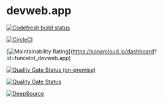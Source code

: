 # devweb.app

[![Codefresh build status]( https://g.codefresh.io/api/badges/pipeline/funcelot/default%2Fdevweb.app?type=cf-1&key=eyJhbGciOiJIUzI1NiJ9.NjA1MzljYzVjMTdjZjQ2ODU3MzljNDE4.FgWyxz96KmBc3NKvaZBc57R9jwEpPQU4ugAUu0PhyM8)]( https://g.codefresh.io/pipelines/edit/new/builds?id=60549ed52d4a4291537618c1&pipeline=devweb.app&projects=default&projectId=60539cf8c5948c431a3645be)

[![CircleCI](https://circleci.com/gh/funcelot/devweb.app/tree/master.svg?style=shield)](https://app.circleci.com/pipelines/github/funcelot/devweb.app?branch=master)

[![Maintainability Rating](https://sonarcloud.io/api/project_badges/measure?project=funcelot_devweb.app&metric=sqale_rating)](https://sonarcloud.io/dashboard?
id=funcelot_devweb.app)

[![Quality Gate Status (on-premise)](https://sonarqube.devweb.app/api/project_badges/measure?project=funcelot_devweb.app&metric=alert_status)](https://sonarqube.devweb.app/dashboard?id=funcelot_devweb.app)

[![Quality Gate Status](https://sonarcloud.io/api/project_badges/measure?project=funcelot_devweb.app&metric=alert_status)](https://sonarcloud.io/dashboard?id=funcelot_devweb.app)

[![DeepSource](https://deepsource.io/gh/funcelot/devweb.app.svg/?label=active+issues&show_trend=true)](https://deepsource.io/gh/funcelot/devweb.app/?ref=repository-badge)
